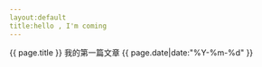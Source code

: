 ```yaml
---
layout:default
title:hello , I'm coming
---
```


{{ page.title }}
 我的第一篇文章
 {{ page.date|date:"%Y-%m-%d" }}
